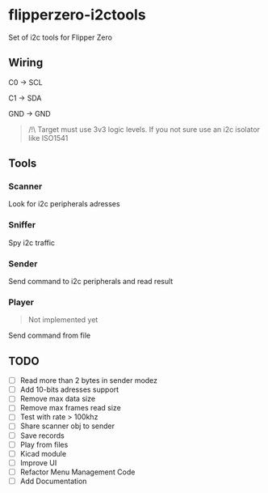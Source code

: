 # flipperzero-i2ctools

Set of i2c tools for Flipper Zero

## Wiring

C0 -> SCL

C1 -> SDA

GND -> GND

>/!\ Target must use 3v3 logic levels. If you not sure use an i2c isolator like ISO1541

## Tools

### Scanner

Look for i2c peripherals adresses

### Sniffer

Spy i2c traffic

### Sender

Send command to i2c peripherals and read result 

### Player

> Not implemented yet

Send command from file

## TODO

- [ ] Read more than 2 bytes in sender modez
- [ ] Add 10-bits adresses support
- [ ] Remove max data size
- [ ] Remove max frames read size
- [ ] Test with rate > 100khz
- [ ] Share scanner obj to sender
- [ ] Save records
- [ ] Play from files
- [ ] Kicad module
- [ ] Improve UI
- [ ] Refactor Menu Management Code
- [ ] Add Documentation
